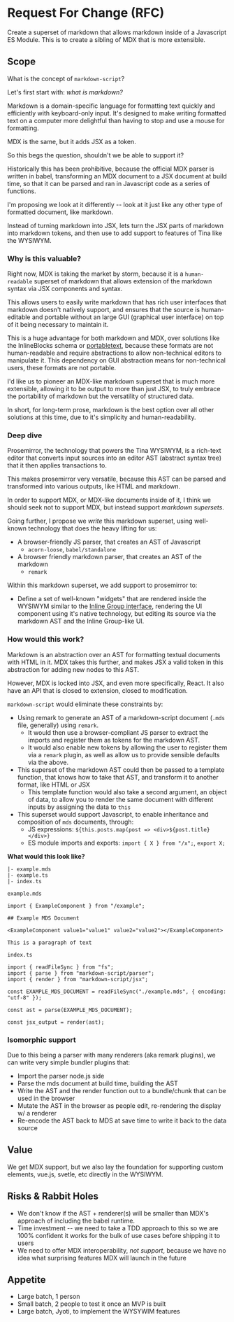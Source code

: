 # Request For Change (RFC)
<!--
  Provide a brief summary of what this RFC is about.
-->

Create a superset of markdown that allows markdown inside of a Javascript ES Module. This is to create a sibling of MDX that is more extensible.

## Scope
<!--
  Please outline at a high level what you expect from the result of actioning this RFC, including examples of implementation.
-->

What is the concept of `markdown-script`?

Let's first start with: _what is markdown?_

Markdown is a domain-specific language for formatting text quickly and efficiently with keyboard-only input. It's designed to make writing formatted text on a computer more delightful than having to stop and use a mouse for formatting.

MDX is the same, but it adds JSX as a token.

So this begs the question, shouldn't we be able to support it?

Historically this has been prohibitive, because the official MDX parser is written in babel, transforming an MDX document to a JSX document at build time, so that it can be parsed and ran in Javascript code as a series of functions.

I'm proposing we look at it differently -- look at it just like any other type of formatted document, like markdown.

Instead of turning markdown into JSX, lets turn the JSX parts of markdown into markdown tokens, and then use to add support to features of Tina like the WYSIWYM.

### Why is this valuable?

Right now, MDX is taking the market by storm, because it is a `human-readable` superset of markdown that allows extension of the markdown syntax via JSX components and syntax.

This allows users to easily write markdown that has rich user interfaces that markdown doesn't natively support, and ensures that the source is human-editable and portable without an large GUI (graphical user interface) on top of it being necessary to maintain it.

This is a huge advantage for both markdown and MDX, over solutions like the InlineBlocks schema or [portabletext](https://github.com/portabletext/portabletext), because these formats are not human-readable and require abstractions to allow non-technical editors to manipulate it. 
This dependency on GUI abstraction means for non-technical users, these formats are not portable.

I'd like us to pioneer an MDX-like markdown superset that is much more extensible, allowing it to be output to more than just JSX, to truly embrace the portability of markdown but the versatility of structured data.

In short, for long-term prose, markdown is the best option over all other solutions at this time, due to it's simplicity and human-readability.

### Deep dive

Prosemirror, the technology that powers the Tina WYSIWYM, is a rich-text editor that converts input sources into an editor AST (abstract syntax tree) that it then applies transactions to.

This makes prosemirror very versatile, because this AST can be parsed and transformed into various outputs, like HTML and markdown.

In order to support MDX, or MDX-like documents inside of it, I think we should seek not to support MDX, but instead support _markdown supersets_.

Going further, I propose we _write_ this markdown superset, using well-known technology that does the heavy lifting for us:

- A browser-friendly JS parser, that creates an AST of Javascript
  - `acorn-loose`, `babel/standalone`
- A browser friendly markdown parser, that creates an AST of the markdown
  - `remark`
  
Within this markdown superset, we add support to prosemirror to:

- Define a set of well-known "widgets" that are rendered inside the WYSIWYM similar to the [Inline Group interface](https://tinacms.org/docs/ui/inline-editing/inline-group/), rendering the UI component using it's native technology, but editing its source via the markdown AST and the Inline Group-like UI.

### How would this work?

Markdown is an abstraction over an AST for formatting textual documents with HTML in it. MDX takes this further, and makes JSX a valid token in this abstraction for adding new nodes to this AST.

However, MDX is locked into JSX, and even more specifically, React. It also have an API that is closed to extension, closed to modification.

`markdown-script` would eliminate these constraints by:

- Using remark to generate an AST of a markdown-script document (`.mds` file, generally) using `remark`.
  - It would then use a browser-compliant JS parser to extract the imports and register them as tokens for the markdown AST.
  - It would also enable new tokens by allowing the user to register them via a `remark` plugin, as well as allow us to provide sensible defaults via the above.
- This superset of the markdown AST could then be passed to a template function, that knows how to take that AST, and transform it to another format, like HTML or JSX
  - This template function would also take a second argument, an object of data, to allow you to render the same document with different inputs by assigning the data to `this`
- This superset would support Javascript, to enable inheritance and composition of `mds` documents, through:
  - JS expressions: `${this.posts.map(post => <div>${post.title}</div>}`
  - ES module imports and exports: `import { X } from "/x";`, `export X;`
 
**What would this look like?**

```
|- example.mds
|- example.ts
|- index.ts
```

`example.mds`
```
import { ExampleComponent } from "/example";

## Example MDS Document

<ExampleComponent value1="value1" value2="value2"></ExampleComponent>

This is a paragraph of text
```

`index.ts`
```
import { readFileSync } from "fs";
import { parse } from "markdown-script/parser";
import { render } from "markdown-script/jsx";

const EXAMPLE_MDS_DOCUMENT = readFileSync("./example.mds", { encoding: "utf-8" });

const ast = parse(EXAMPLE_MDS_DOCUMENT);

const jsx_output = render(ast);
```

### Isomorphic support

Due to this being a parser with many renderers (aka remark plugins), we can write very simple bundler plugins that:

- Import the parser node.js side
- Parse the mds document at build time, building the AST
- Write the AST and the render function out to a bundle/chunk that can be used in the browser
- Mutate the AST in the browser as people edit, re-rendering the display w/ a renderer
- Re-encode the AST back to MDS at save time to write it back to the data source

## Value
<!--
  Please outline the value the work from this RFC would deliver to the users of TinaCMS.
-->
We get MDX support, but we also lay the foundation for supporting custom elements, vue.js, svetle, etc directly in the WYSIWYM.

## Risks & Rabbit Holes
<!--
  Please outline any risks related to this RFC. Some examples:
  
  - List the unknowns
  - List the challenges that are likely to faced in implementing this RFC, such as co-ordinating with third parties, dealing with breaking changes, etc.
  - List the rabbit holes, or complicated parts, that could make the implementation of this RFC go off the rails or take too long
-->

- We don't know if the AST + renderer(s) will be smaller than MDX's approach of including the babel runtime.
- Time investment -- we need to take a TDD approach to this so we are 100% confident it works for the bulk of use cases before shipping it to users
- We need to offer MDX interoperability, _not support_, because we have no idea what surprising features MDX will launch in the future 

## Appetite
<!--
  Express how long you think is a reasonable time to spend on this.
  
  NOT how long you think it will take, but how long you think we should invest in this. We like to frame this as:
  
  - Small batch, 1-2 weeks
  - Medium batch, 3 weeks
  - Large batch, 3-6 weeks
-->
- Large batch, 1 person
- Small batch, 2 people to test it once an MVP is built
- Large batch, Jyoti, to implement the WYSYWIM features
